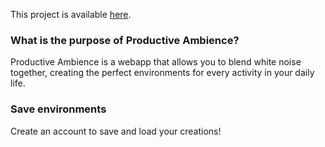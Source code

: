 This project is available [here](https://adamding.me).

### What is the purpose of Productive Ambience?

Productive Ambience is a webapp that allows you to blend white noise together, creating the perfect environments for
every activity in your daily life. 

### Save environments
Create an account to save and load your creations!